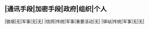 |通讯手段|加密手段|政府|组织|个人
---------------------------------
|狼烟|无|军事|无|无|
|信鸽|传统|军事|重要活动|无|
|驿站|传统|军事|无|无|
